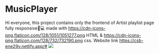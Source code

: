 # MusicPlayer
Hi everyone, this project contains only the frontend of Artist playlist page fully responsive📱💻 made with https://cdn-icons-png.flaticon.com/128/1051/1051277.png HTML & 
https://cdn-icons-png.flaticon.com/128/732/732190.png css. Website link https://csb-ene29v.netlify.app/#
<img src='https://cdn-icons-png.flaticon.com/128/1051/1051277.png' >
